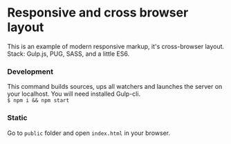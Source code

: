 # Responsive and cross browser layout
This is an example of modern responsive markup, it's cross-browser layout.<br>
Stack: Gulp.js, PUG, SASS, and a little ES6.

### Development
This command builds sources, ups all watchers and launches the server on your localhost.
You will need installed Gulp-cli.
<br>
`$ npm i && npm start`

### Static
Go to `public` folder and open `index.html` in your browser.

